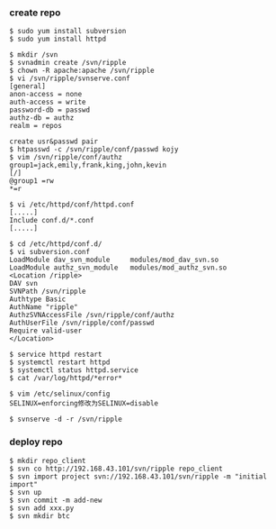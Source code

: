 ### create repo

    $ sudo yum install subversion
    $ sudo yum install httpd
    
    $ mkdir /svn
    $ svnadmin create /svn/ripple
    $ chown -R apache:apache /svn/ripple
    $ vi /svn/ripple/svnserve.conf
    [general]
    anon-access = none
    auth-access = write
    password-db = passwd
    authz-db = authz
    realm = repos
    
    create usr&passwd pair
    $ htpasswd -c /svn/ripple/conf/passwd kojy
    $ vim /svn/ripple/conf/authz
    group1=jack,emily,frank,king,john,kevin
    [/]
    @group1 =rw
    *=r 
    
    $ vi /etc/httpd/conf/httpd.conf
    [.....]
    Include conf.d/*.conf
    [.....]
    
    $ cd /etc/httpd/conf.d/
    $ vi subversion.conf
    LoadModule dav_svn_module     modules/mod_dav_svn.so
    LoadModule authz_svn_module   modules/mod_authz_svn.so
    <Location /ripple>
    DAV svn
    SVNPath /svn/ripple
    Authtype Basic
    AuthName "ripple"
    AuthzSVNAccessFile /svn/ripple/conf/authz
    AuthUserFile /svn/ripple/conf/passwd
    Require valid-user
    </Location>
    
    $ service httpd restart
    $ systemctl restart httpd
    $ systemctl status httpd.service
    $ cat /var/log/httpd/*error*
    
    $ vim /etc/selinux/config
    SELINUX=enforcing修改为SELINUX=disable
    
    $ svnserve -d -r /svn/ripple
    
### deploy repo

    $ mkdir repo_client
    $ svn co http://192.168.43.101/svn/ripple repo_client
    $ svn import project svn://192.168.43.101/svn/ripple -m "initial import"
    $ svn up
    $ svn commit -m add-new
    $ svn add xxx.py
    $ svn mkdir btc
   
